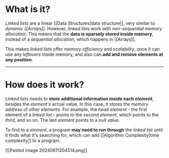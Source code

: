 # What is it?

*Linked lists* are a linear [[Data Structures|data structure]], very similar to *dynamic [[Arrays]]*. However, *linked lists* work with *non-sequential memory allocation*. This means that the **data is sparsely stored inside memory**, instead of a *sequential allocation*, which happens in [[Arrays]].

This makes *linked lists* offer *memory efficiency* and *scalability*, once it can use any *leftovers* inside memory, and also can **add and remove elements at any position**.
___
# How does it work?

*Linked lists* needs to **store additional information inside each *element***, besides the *element's* actual value. In this case, it stores the *memory address* of other *elements*. 
For example, the *head element* - the first element of a *linked list* - points to the second *element*, which points to the *third*, and so on. The last *element* points to a *null value*.

To find to a *element*, a program **may need to run through** the *linked list* until it finds what it's searching for, which can add [[Algorithm Complexity|time complexity]] to a program.

![[Pasted image 20240611204514.png]]